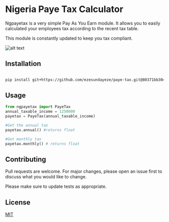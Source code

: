 # Nigeria Paye Tax Calculator

Ngpayetax is a very simple Pay As You Earn module. It allows you to easily calculated your employees tax according to the recent tax table.

This module is constantly updated to keep you tax compliant.


![alt text](https://circleci.com/gh/ezesundayeze/paye-tax.svg?style=svg "cicleci")



## Installation

```bash

pip install git+https://github.com/ezesundayeze/paye-tax.git@80371bb304ddd2ef6bd5a2e76e30b4b22e4c20f8

```

## Usage

```python
from ngpayetax import PayeTax
annual_taxable_income = 1250000
payetax = PayeTax(annual_taxable_income)

#Get the annual tax
payetax.annual() #returns float

#Get monthly tax
payetax.monthly() # returns float
```

## Contributing
Pull requests are welcome. For major changes, please open an issue first to discuss what you would like to change.

Please make sure to update tests as appropriate.

## License
[MIT](https://choosealicense.com/licenses/mit/)